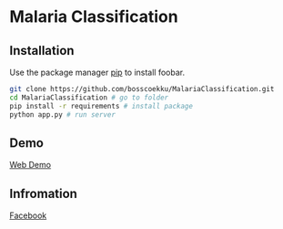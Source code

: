 # Malaria Classification


## Installation

Use the package manager [pip](https://pip.pypa.io/en/stable/) to install foobar.

```bash
git clone https://github.com/bosscoekku/MalariaClassification.git
cd MalariaClassification # go to folder
pip install -r requirements # install package
python app.py # run server
```

## Demo
[Web Demo](https://malaria-classification.herokuapp.com/)


## Infromation
[Facebook](https://web.facebook.com/BossCoEKKU)
